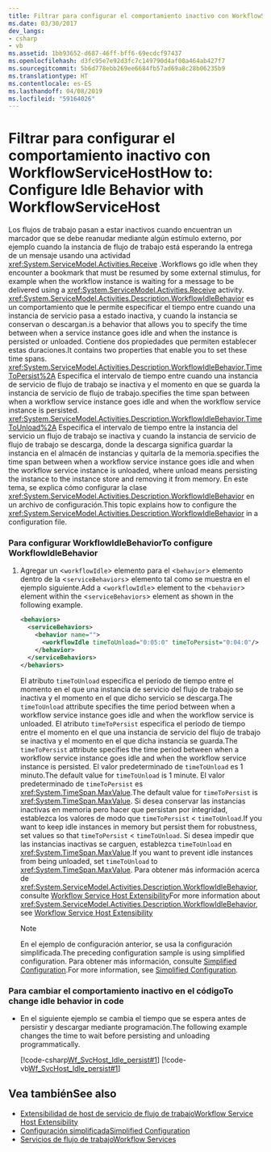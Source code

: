 ```yaml
---
title: Filtrar para configurar el comportamiento inactivo con WorkflowServiceHost
ms.date: 03/30/2017
dev_langs:
- csharp
- vb
ms.assetid: 1bb93652-d687-46ff-bff6-69ecdcf97437
ms.openlocfilehash: d3fc95e7e92d3fc7c149790d4af00a464ab427f7
ms.sourcegitcommit: 5b6d778ebb269ee6684fb57ad69a8c28b06235b9
ms.translationtype: HT
ms.contentlocale: es-ES
ms.lasthandoff: 04/08/2019
ms.locfileid: "59164026"
---
```

# <a name="how-to-configure-idle-behavior-with-workflowservicehost"></a><span data-ttu-id="eb03d-102">Filtrar para configurar el comportamiento inactivo con WorkflowServiceHost</span><span class="sxs-lookup"><span data-stu-id="eb03d-102">How to: Configure Idle Behavior with WorkflowServiceHost</span></span>
<span data-ttu-id="eb03d-103">Los flujos de trabajo pasan a estar inactivos cuando encuentran un marcador que se debe reanudar mediante algún estímulo externo, por ejemplo cuando la instancia de flujo de trabajo está esperando la entrega de un mensaje usando una actividad <xref:System.ServiceModel.Activities.Receive> .</span><span class="sxs-lookup"><span data-stu-id="eb03d-103">Workflows go idle when they encounter a bookmark that must be resumed by some external stimulus, for example when the workflow instance is waiting for a message to be delivered using a <xref:System.ServiceModel.Activities.Receive> activity.</span></span> <xref:System.ServiceModel.Activities.Description.WorkflowIdleBehavior> <span data-ttu-id="eb03d-104">es un comportamiento que le permite especificar el tiempo entre cuando una instancia de servicio pasa a estado inactiva, y cuando la instancia se conservan o descargan.</span><span class="sxs-lookup"><span data-stu-id="eb03d-104">is a behavior that allows you to specify the time between when a service instance goes idle and when the instance is persisted or unloaded.</span></span> <span data-ttu-id="eb03d-105">Contiene dos propiedades que permiten establecer estas duraciones.</span><span class="sxs-lookup"><span data-stu-id="eb03d-105">It contains two properties that enable you to set these time spans.</span></span> <xref:System.ServiceModel.Activities.Description.WorkflowIdleBehavior.TimeToPersist%2A> <span data-ttu-id="eb03d-106">Especifica el intervalo de tiempo entre cuando una instancia de servicio de flujo de trabajo se inactiva y el momento en que se guarda la instancia de servicio de flujo de trabajo.</span><span class="sxs-lookup"><span data-stu-id="eb03d-106">specifies the time span between when a workflow service instance goes idle and when the workflow service instance is persisted.</span></span> <xref:System.ServiceModel.Activities.Description.WorkflowIdleBehavior.TimeToUnload%2A> <span data-ttu-id="eb03d-107">Especifica el intervalo de tiempo entre la instancia del servicio un flujo de trabajo se inactiva y cuando la instancia de servicio de flujo de trabajo se descarga, donde la descarga significa guardar la instancia en el almacén de instancias y quitarla de la memoria.</span><span class="sxs-lookup"><span data-stu-id="eb03d-107">specifies the time span between when a workflow service instance goes idle and when the workflow service instance is unloaded, where unload means persisting the instance to the instance store and removing it from memory.</span></span> <span data-ttu-id="eb03d-108">En este tema, se explica cómo configurar la clase <xref:System.ServiceModel.Activities.Description.WorkflowIdleBehavior> en un archivo de configuración.</span><span class="sxs-lookup"><span data-stu-id="eb03d-108">This topic explains how to configure the <xref:System.ServiceModel.Activities.Description.WorkflowIdleBehavior> in a configuration file.</span></span>  
  
### <a name="to-configure-workflowidlebehavior"></a><span data-ttu-id="eb03d-109">Para configurar WorkflowIdleBehavior</span><span class="sxs-lookup"><span data-stu-id="eb03d-109">To configure WorkflowIdleBehavior</span></span>  
  
1.  <span data-ttu-id="eb03d-110">Agregar un <`workflowIdle`> elemento para el <`behavior`> elemento dentro de la <`serviceBehaviors`> elemento tal como se muestra en el ejemplo siguiente.</span><span class="sxs-lookup"><span data-stu-id="eb03d-110">Add a <`workflowIdle`> element to the <`behavior`> element within the <`serviceBehaviors`> element as shown in the following example.</span></span>  
  
    ```xml  
    <behaviors>  
      <serviceBehaviors>  
        <behavior name="">  
          <workflowIdle timeToUnload="0:05:0" timeToPersist="0:04:0"/>   
        </behavior>  
      </serviceBehaviors>  
    </behaviors>  
    ```  
  
     <span data-ttu-id="eb03d-111">El atributo `timeToUnload` especifica el período de tiempo entre el momento en el que una instancia de servicio del flujo de trabajo se inactiva y el momento en el que dicho servicio se descarga.</span><span class="sxs-lookup"><span data-stu-id="eb03d-111">The `timeToUnload` attribute specifies the time period between when a workflow service instance goes idle and when the workflow service is unloaded.</span></span> <span data-ttu-id="eb03d-112">El atributo `timeToPersist` especifica el período de tiempo entre el momento en el que una instancia de servicio del flujo de trabajo se inactiva y el momento en el que dicha instancia se guarda.</span><span class="sxs-lookup"><span data-stu-id="eb03d-112">The `timeToPersist` attribute specifies the time period between when a workflow service instance goes idle and when the workflow service instance is persisted.</span></span> <span data-ttu-id="eb03d-113">El valor predeterminado de `timeToUnload` es 1 minuto.</span><span class="sxs-lookup"><span data-stu-id="eb03d-113">The default value for `timeToUnload` is 1 minute.</span></span> <span data-ttu-id="eb03d-114">El valor predeterminado de `timeToPersist` es <xref:System.TimeSpan.MaxValue>.</span><span class="sxs-lookup"><span data-stu-id="eb03d-114">The default value for `timeToPersist` is <xref:System.TimeSpan.MaxValue>.</span></span> <span data-ttu-id="eb03d-115">Si desea conservar las instancias inactivas en memoria pero hacer que persistan por integridad, establezca los valores de modo que `timeToPersist` < `timeToUnload`.</span><span class="sxs-lookup"><span data-stu-id="eb03d-115">If you want to keep idle instances in memory but persist them for robustness, set values so that `timeToPersist` < `timeToUnload`.</span></span> <span data-ttu-id="eb03d-116">Si desea impedir que las instancias inactivas se carguen, establezca `timeToUnload` en <xref:System.TimeSpan.MaxValue>.</span><span class="sxs-lookup"><span data-stu-id="eb03d-116">If you want to prevent idle instances from being unloaded, set `timeToUnload` to <xref:System.TimeSpan.MaxValue>.</span></span> <span data-ttu-id="eb03d-117">Para obtener más información acerca de <xref:System.ServiceModel.Activities.Description.WorkflowIdleBehavior>, consulte [Workflow Service Host Extensibility](../../../../docs/framework/wcf/feature-details/workflow-service-host-extensibility.md)</span><span class="sxs-lookup"><span data-stu-id="eb03d-117">For more information about <xref:System.ServiceModel.Activities.Description.WorkflowIdleBehavior>, see [Workflow Service Host Extensibility](../../../../docs/framework/wcf/feature-details/workflow-service-host-extensibility.md)</span></span>  
  
    > [!NOTE]
    >  <span data-ttu-id="eb03d-118">En el ejemplo de configuración anterior, se usa la configuración simplificada.</span><span class="sxs-lookup"><span data-stu-id="eb03d-118">The preceding configuration sample is using simplified configuration.</span></span> <span data-ttu-id="eb03d-119">Para obtener más información, consulte [Simplified Configuration](../../../../docs/framework/wcf/simplified-configuration.md).</span><span class="sxs-lookup"><span data-stu-id="eb03d-119">For more information, see [Simplified Configuration](../../../../docs/framework/wcf/simplified-configuration.md).</span></span>  
  
### <a name="to-change-idle-behavior-in-code"></a><span data-ttu-id="eb03d-120">Para cambiar el comportamiento inactivo en el código</span><span class="sxs-lookup"><span data-stu-id="eb03d-120">To change idle behavior in code</span></span>  
  
-   <span data-ttu-id="eb03d-121">En el siguiente ejemplo se cambia el tiempo que se espera antes de persistir y descargar mediante programación.</span><span class="sxs-lookup"><span data-stu-id="eb03d-121">The following example changes the time to wait before persisting and unloading programmatically.</span></span>  
  
     [!code-csharp[Wf_SvcHost_Idle_persist#1](../../../../samples/snippets/csharp/VS_Snippets_CFX/wf_svchost_idle_persist/cs/source.cs#1)]
     [!code-vb[Wf_SvcHost_Idle_persist#1](../../../../samples/snippets/visualbasic/VS_Snippets_CFX/wf_svchost_idle_persist/vb/source.vb#1)]  
  
## <a name="see-also"></a><span data-ttu-id="eb03d-122">Vea también</span><span class="sxs-lookup"><span data-stu-id="eb03d-122">See also</span></span>

- [<span data-ttu-id="eb03d-123">Extensibilidad de host de servicio de flujo de trabajo</span><span class="sxs-lookup"><span data-stu-id="eb03d-123">Workflow Service Host Extensibility</span></span>](../../../../docs/framework/wcf/feature-details/workflow-service-host-extensibility.md)
- [<span data-ttu-id="eb03d-124">Configuración simplificada</span><span class="sxs-lookup"><span data-stu-id="eb03d-124">Simplified Configuration</span></span>](../../../../docs/framework/wcf/simplified-configuration.md)
- [<span data-ttu-id="eb03d-125">Servicios de flujo de trabajo</span><span class="sxs-lookup"><span data-stu-id="eb03d-125">Workflow Services</span></span>](../../../../docs/framework/wcf/feature-details/workflow-services.md)
